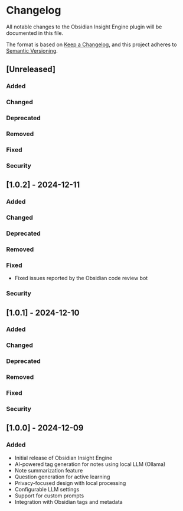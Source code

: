 # Changelog

All notable changes to the Obsidian Insight Engine plugin will be documented in this file.

The format is based on [Keep a Changelog](https://keepachangelog.com/en/1.0.0/),
and this project adheres to [Semantic Versioning](https://semver.org/spec/v2.0.0.html).

## [Unreleased]

### Added

### Changed

### Deprecated

### Removed

### Fixed

### Security

## [1.0.2] - 2024-12-11

### Added

### Changed

### Deprecated

### Removed

### Fixed

- Fixed issues reported by the Obsidian code review bot

### Security

## [1.0.1] - 2024-12-10

### Added

### Changed

### Deprecated

### Removed

### Fixed

### Security

## [1.0.0] - 2024-12-09

### Added

- Initial release of Obsidian Insight Engine
- AI-powered tag generation for notes using local LLM (Ollama)
- Note summarization feature
- Question generation for active learning
- Privacy-focused design with local processing
- Configurable LLM settings
- Support for custom prompts
- Integration with Obsidian tags and metadata
